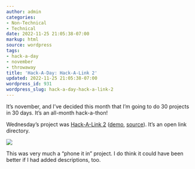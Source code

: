 ```yaml
---
author: admin
categories:
- Non-Technical
- Technical
date: 2022-11-25 21:05:38-07:00
markup: html
source: wordpress
tags:
- hack-a-day
- november
- throwaway
title: 'Hack-A-Day: Hack-A-Link 2'
updated: 2022-11-25 21:05:38-07:00
wordpress_id: 931
wordpress_slug: hack-a-day-hack-a-link-2
---
```

It’s november, and I’ve decided this month that I’m going to do 30 projects in 30 days. It’s an all-month hack-a-thon!

Wednesday’s project was [Hack-A-Link 2](https://tilde.za3k.com/hackaday/link/) ([demo](https://tilde.za3k.com/hackaday/link/), [source](https://github.com/za3k/day02_link)). It’s an open link directory.

[![](https://blog.za3k.com/wp-content/uploads/2022/11/screenshot-20.png)](https://tilde.za3k.com/hackaday/link/)

This was very much a “phone it in” project. I do think it could have been better if I had added descriptions, too.
